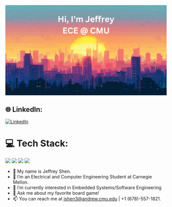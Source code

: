 </p align="center">
<img src="https://github.com/Skyism/Skyism/blob/main/newbanner.png" />

<p align="center">

## 🌐 LinkedIn:
[![LinkedIn](https://img.shields.io/badge/LinkedIn-%230077B5.svg?logo=linkedin&logoColor=white)](www.linkedin.com/in/jeffrey-shen-996795327) 

# 💻 Tech Stack:
<p align="left">
  <img src="https://img.shields.io/badge/Python-3776AB?style=for-the-badge&logo=python&logoColor=white" height="40"/>
  <img src="https://img.shields.io/badge/HTML5-E34F26?style=for-the-badge&logo=html5&logoColor=white" height="40"/>
  <img src="https://img.shields.io/badge/CSS3-1572B6?style=for-the-badge&logo=css3&logoColor=white" height="40"/>
  <img src="https://img.shields.io/badge/C-00599C?style=for-the-badge&logo=c&logoColor=white" height="40"/>
</p>

- 👋 My name is Jeffrey Shen.
- 🌱 I’m an Electrical and Computer Engineering Student at Carnegie Mellon.
- 🤔 I’m currently interested in Embedded Systems/Software Engineering
- 💬 Ask me about my favorite board game!
- 📫 You can reach me at jshen3@andrew.cmu.edu | +1 (678)-557-1821.




